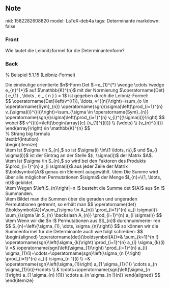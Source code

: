 ## Note
nid: 1582282608820
model: LaTeX-deb4a
tags: Determinante
markdown: false

### Front
Wie lautet die Leibnitzformel für die Determinantenform?

### Back
% Beispiel 5.1.15 (Leibniz-Formel)<div>
</div><div>Die eindeutige orientierte $n$-Form Det $:=e_{1}^{*} \wedge \cdots \wedge e_{n}^{*}$ auf $\mathbb{K}^{n}$ mit der Normierung $\operatorname{Det}( e_{1} , \ldots , e _ { n } ) = 1$ ist gegeben durch die Leibniz-Formel:</div><div>$$
\operatorname{Det}\left(v^{(1)}, \ldots, v^{(n)}\right)=\sum_{o \in \operatorname{Sym}_{n}} \operatorname{sgn}(\sigma)\left(\prod_{i=1}^{n} v_{\sigma(i)}^{(i)}\right)=\sum_{\sigma \in \operatorname{Sym}_{n}} \operatorname{sgn}(\sigma)\left(\prod_{i=1}^{n} v_{i}^{(\sigma(i))}\right)
$$
wobei
$$
v^{(i)}=\left(\begin{array}{c}
{v_{1}^{(i)}} \\
{\vdots} \\
{v_{n}^{(i)}}
\end{array}\right) \in \mathbb{K}^{n}
$$</div><div>
</div><div>% Strang big formula</div><div>
</div><div>\textbf{Intution}</div><div>\begin{itemize}</div><div>\item Ist $\sigma \in S_{n},$ so ist $\sigma(i) \in\{1 \ldots, n\},$ und $a_{i \sigma(i)}$ ist der Eintrag an der Stelle $(i, \sigma(i))$ der Matrix $A$.</div><div>\item Ist $\sigma \in S_{n},$ so wird bei den Faktoren des Produkts $\prod_{i=1}^{n} a_{i \sigma(i)}$ aus jeder Zeile der Matrix $\boldsymbol{A}$ genau ein Element ausgewählt.
\item Die Summe wird über alle möglichen Permutationen $\sigma$ der Menge $I_{n}=\{1, \ldots, n\}$ gebildet. </div><div>\item Wegen $\left|S_{n}\right|=n !$ besteht die Summe det $(A)$ aus $n !$ Summanden.
</div><div>\item Bildet man die Summen über die geraden und ungeraden Permutationen getrennt, so erhält man
$$
\operatorname{det}(\boldsymbol{A})=\sum_{\sigma \in A_{n}} \prod_{i=1}^{n} a_{i \sigma(i)}-\sum_{\sigma \in S_{n} \backslash A_{n}} \prod_{i=1}^{n} a_{i \sigma(i)}
$$
\item Wenn wir die $n !$ Permutationen aus $S_{n}$ durchnummerie-
ren
$$
S_{n}=\left\{\sigma_{1}, \dots, \sigma_{n}\right\}
$$
so können wir die Summenformel für die Determinante auch wie folgt schreiben:
$$
\begin{aligned}
\operatorname{det}(\boldsymbol{A})=& \sum_{k=1}^{n !} \operatorname{sgn}\left(\sigma_{k}\right) \prod_{i=1}^{n} a_{i} \sigma_{k}(i) \\
=& \operatorname{sgn}\left(\sigma_{1}\right) \prod_{i=1}^{n} a_{i} \sigma_{1}(i)+\cdots+\operatorname{sgn}\left(\sigma_{n !}\right) \prod_{i=1}^{n} a_{i} \sigma_{n 1}(i) \\
=& \operatorname{sgn}\left(\sigma_{1}\right) a_{1 \sigma_{1}(1)} \cdots a_{n \sigma_{1}(n)}+\cdots \\
& \cdots+\operatorname{sgn}\left(\sigma_{n !}\right) a_{1 \sigma_{n} !(1)} \cdots a_{n \sigma_{n !}(n)}
\end{aligned}
$$
</div><div>
</div><div>\end{itemize}</div><div>
</div><div>
</div>
